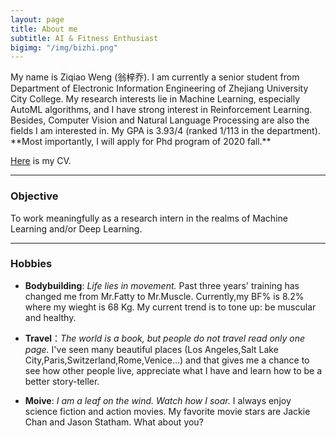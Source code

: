 ```yaml
---
layout: page
title: About me
subtitle: AI & Fitness Enthusiast
bigimg: "/img/bizhi.png"
---
```

<link rel="stylesheet" href="D:/MarkDown/cmd_markdown_win64/cmd_markdown_win64/font-awesome-4.7.0/font-awesome-4.7.0/css/font-awesome.min.css">
<i class="fa fa-graduation-cap"></i>
My name is Ziqiao Weng (翁梓乔). 
I am currently a senior student from Department of Electronic Information Engineering of Zhejiang University City College. 
My research interests lie in Machine Learning, especially AutoML algorithms, and I have strong interest in Reinforcement Learning.
Besides, Computer Vision and Natural Language Processing are also the fields I am interested in.
My GPA is 3.93/4 (ranked 1/113 in the department).
<br>
**Most importantly, I will apply for Phd program of 2020 fall.**

[Here](CV.pdf) is my CV.

---
### <i class="fa fa-universal-access"></i> Objective
To work meaningfully as a research intern in the realms of Machine Learning and/or Deep Learning. 

---

### <i class="fa fa-gittip"></i> Hobbies

- **Bodybuilding**: *Life lies in movement.* Past three years' training has changed me from Mr.Fatty to Mr.Muscle. Currently,my BF% is 8.2% where my wieght is 68 Kg. My current trend is to tone up: be muscular and healthy.

- **Travel**：*The world is a book, but people do not travel read only one page.* I've seen many beautiful places (Los Angeles,Salt Lake City,Paris,Switzerland,Rome,Venice...) and that gives me a chance to see how other people live, appreciate what I have and learn how to be a better story-teller.

- **Moive**: *I am a leaf on the wind. Watch how I soar.* I always enjoy science fiction and action movies. My favorite movie stars are Jackie Chan and Jason Statham. What about you?


